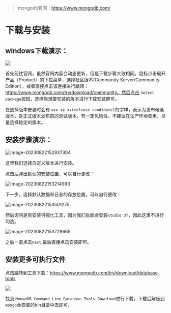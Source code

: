 > mongodb官网：https://www.mongodb.com/

# 下载与安装

## windows下载演示：

![](https://mlbzdx.oss-cn-chengdu.aliyuncs.com/Video_2023-08-22_151937.gif)

首先前往官网，虽然官网内容会动态更新，但是下载步骤大致相同。鼠标点击展开产品（Product）的下拉菜单，选择社区版本(Community Server/Community Edition），或者直接点击该连接进行跳转：https://www.mongodb.com/try/download/community。然后点击 `Select package`按钮，选择你想要安装的版本进行下载安装即可。

在选择版本安装时会有 `vxx.xx.xx(release candidate)`的字样，表示为发布候选版本，是正式版本发布前的测试版本，有一定风险性，不建议在生产环境使用，尽量选择稳定的版本。

## 安装步骤演示：

![image-20230822152937304](https://mlbzdx.oss-cn-chengdu.aliyuncs.com/image-20230822152937304.png)

这里我们选择自定义版本进行安装。

点击后弹出默认的安装位置，可以自行更改：

![image-20230822153214993](https://mlbzdx.oss-cn-chengdu.aliyuncs.com/image-20230822153214993.png)

下一步，选择默认数据和日志的存放位置，可以自行更改：

![image-20230822153501275](https://mlbzdx.oss-cn-chengdu.aliyuncs.com/image-20230822153501275.png)



然后询问是否安装可视化工具，因为我们后面会安装`studio 3T`，因此这里不进行勾选。

![image-20230822153728665](https://mlbzdx.oss-cn-chengdu.aliyuncs.com/image-20230822153728665.png)

之后一直点击`next`,最后直接点击安装即可。

## 安装更多可执行文件 

点击跳转到工具下载：https://www.mongodb.com/try/download/database-tools

![](https://mlbzdx.oss-cn-chengdu.aliyuncs.com/Video_2023-08-22_155356.gif)

找到 `MongoDB Command Line Database Tools Download`进行下载，下载后解压到`mongodb`安装的bin目录中去即可。

